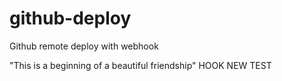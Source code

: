 # github-deploy
Github remote deploy with webhook

"This is a beginning of a beautiful friendship"
HOOK NEW TEST